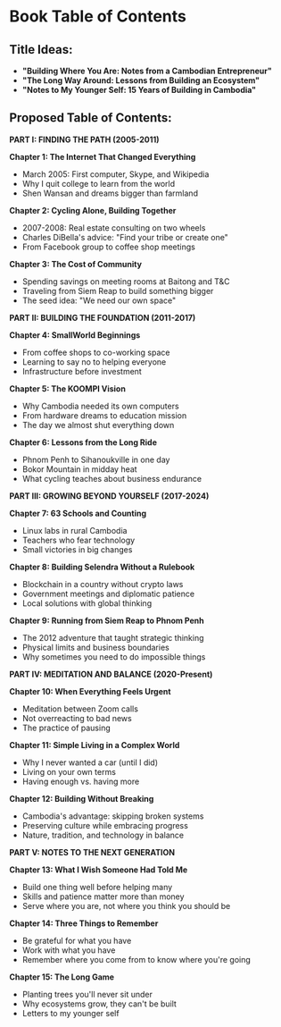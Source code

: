 # Book Table of Contents

## Title Ideas:
- **"Building Where You Are: Notes from a Cambodian Entrepreneur"**
- **"The Long Way Around: Lessons from Building an Ecosystem"** 
- **"Notes to My Younger Self: 15 Years of Building in Cambodia"**

## Proposed Table of Contents:

**PART I: FINDING THE PATH (2005-2011)**

**Chapter 1: The Internet That Changed Everything**
- March 2005: First computer, Skype, and Wikipedia
- Why I quit college to learn from the world
- Shen Wansan and dreams bigger than farmland

**Chapter 2: Cycling Alone, Building Together**
- 2007-2008: Real estate consulting on two wheels
- Charles DiBella's advice: "Find your tribe or create one"
- From Facebook group to coffee shop meetings

**Chapter 3: The Cost of Community**
- Spending savings on meeting rooms at Baitong and T&C
- Traveling from Siem Reap to build something bigger
- The seed idea: "We need our own space"

**PART II: BUILDING THE FOUNDATION (2011-2017)**

**Chapter 4: SmallWorld Beginnings**
- From coffee shops to co-working space
- Learning to say no to helping everyone
- Infrastructure before investment

**Chapter 5: The KOOMPI Vision**
- Why Cambodia needed its own computers
- From hardware dreams to education mission
- The day we almost shut everything down

**Chapter 6: Lessons from the Long Ride**
- Phnom Penh to Sihanoukville in one day
- Bokor Mountain in midday heat
- What cycling teaches about business endurance

**PART III: GROWING BEYOND YOURSELF (2017-2024)**

**Chapter 7: 63 Schools and Counting**
- Linux labs in rural Cambodia
- Teachers who fear technology
- Small victories in big changes

**Chapter 8: Building Selendra Without a Rulebook**
- Blockchain in a country without crypto laws
- Government meetings and diplomatic patience
- Local solutions with global thinking

**Chapter 9: Running from Siem Reap to Phnom Penh**
- The 2012 adventure that taught strategic thinking
- Physical limits and business boundaries
- Why sometimes you need to do impossible things

**PART IV: MEDITATION AND BALANCE (2020-Present)**

**Chapter 10: When Everything Feels Urgent**
- Meditation between Zoom calls
- Not overreacting to bad news
- The practice of pausing

**Chapter 11: Simple Living in a Complex World**
- Why I never wanted a car (until I did)
- Living on your own terms
- Having enough vs. having more

**Chapter 12: Building Without Breaking**
- Cambodia's advantage: skipping broken systems
- Preserving culture while embracing progress
- Nature, tradition, and technology in balance

**PART V: NOTES TO THE NEXT GENERATION**

**Chapter 13: What I Wish Someone Had Told Me**
- Build one thing well before helping many
- Skills and patience matter more than money
- Serve where you are, not where you think you should be

**Chapter 14: Three Things to Remember**
- Be grateful for what you have
- Work with what you have  
- Remember where you come from to know where you're going

**Chapter 15: The Long Game**
- Planting trees you'll never sit under
- Why ecosystems grow, they can't be built
- Letters to my younger self